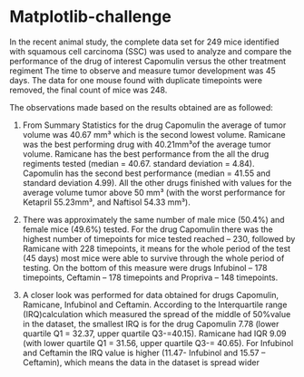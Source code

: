 # Matplotlib-challenge
 In the recent animal study, the complete data set for 249 mice identified with squamous cell carcinoma (SSC) was used to analyze and compare the performance of the drug of interest Capomulin versus the other treatment regiment The time to observe and measure tumor development was 45 days.
The data for one mouse found with duplicate timepoints were removed, the final count of mice was 248.

The observations made based on the results obtained are as followed:


1.	From Summary Statistics for the drug Capomulin the average of tumor volume was 40.67 mm³ which is the second lowest volume. Ramicane was the best performing drug with 40.21mm³of the average tumor volume. Ramicane has the best performance from the all the drug regiments tested (median = 40.67. standard deviation = 4.84). Capomulin has the second best performance (median = 41.55 and standard deviation 4.99). All the other drugs finished with values for the average volume tumor above 50 mm³ (with the worst performance for Ketapril 55.23mm³, and Naftisol 54.33 mm³).

2.	There was approximately the same number of male mice (50.4%) and female mice (49.6%) tested. For the drug Capomulin there was the highest number of timepoints for mice tested reached – 230, followed by Ramicane with 228 timepoints, it means for the whole period of the test (45 days) most mice were able to survive through the whole period of testing. On the bottom of this measure were drugs Infubinol – 178 timepoints, Ceftamin – 178 timepoints and Propriva – 148 timepoints.

3.	A closer look was performed for data obtained for drugs Capomulin, Ramicane, Infubinol and Ceftamin. According to the Interquartile range (IRQ)calculation which measured the spread of the middle of 50%value in the dataset, the smallest IRQ is for the drug Capomulin 7.78 (lower quartile Q1 = 32.37, upper quartile Q3-=40.15). Ramicane had IQR 9.09 (with lower quartile Q1 = 31.56, upper quartile Q3-= 40.65). For Infubinol and Ceftamin the IRQ value is higher (11.47- Infubinol and 15.57 – Ceftamin), which means the data in the dataset is spread wider
